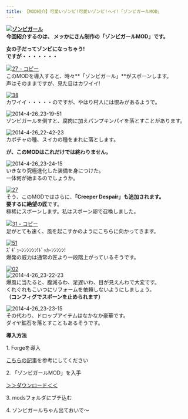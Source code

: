 ```yaml
---
title: 【MOD紹介】可愛いゾンビ!可愛いゾンビ!ヘイ!「ゾンビガールMOD」
---
```


**[![ゾンビガール](https://cdn-ak.f.st-hatena.com/images/fotolife/s/sasigume/20210208/20210208155843.png)](#b/f/bf5c7822.png "ゾンビガール")  
今回紹介するのは、 メッかにさん制作の「ゾンビガールMOD」です。**

**女の子だってゾンビになっちゃう! 　　  
ですが・・・・・・・** 

[![27 - コピー](https://cdn-ak.f.st-hatena.com/images/fotolife/s/sasigume/20210208/20210208164801.png)](#e/5/e5f6c01a.png "27 - コピー")  
このMODを導入すると、時々**「ゾンビガール」**がスポーンします。  
声はそのままですが、見た目はカワイイ!

[![38](https://cdn-ak.f.st-hatena.com/images/fotolife/s/sasigume/20210208/20210208163121.png)](#e/1/e1ed92f5.png "38")  
カワイイ・・・・・のですが、やはり村人には恨みがあるようで。

![2014-4-26_23-19-51](https://cdn-ak.f.st-hatena.com/images/fotolife/s/sasigume/20210208/20210208133650.jpg)  
ゾンビガールを倒すと、腐肉に加えパンプキンパイを落とすことがあります。

![2014-4-26_22-42-23](https://cdn-ak.f.st-hatena.com/images/fotolife/s/sasigume/20210208/20210208125711.jpg)  
カボチャの種、スイカの種をまれに落とします。

**が、このMODはこれだけでは終わりません。**

![2014-4-26_23-24-15](https://cdn-ak.f.st-hatena.com/images/fotolife/s/sasigume/20210208/20210208125528.jpg)  
いきなり究極進化した装備を身につけた。  
一体何が始まるのでしょうか。

[![27](https://cdn-ak.f.st-hatena.com/images/fotolife/s/sasigume/20210208/20210208162937.png)](#d/f/df94146f.png "27")  
そう、このMODではさらに、**「Creeper Despair」**も追加されます。  
要するに**絶望の匠**です。  
極稀にスポーンします。私はスポーン卵で召喚しました。

[![31 - コピー](https://cdn-ak.f.st-hatena.com/images/fotolife/s/sasigume/20210208/20210208130530.png)](#1/3/13d96325.png "31 - コピー")  
足がとても速く、風を起こすかのようにこちらに向かってきます。

[![51](https://cdn-ak.f.st-hatena.com/images/fotolife/s/sasigume/20210208/20210208135825.png)](#4/e/4e0f7380.png "51")  
ｽﾞｷﾞｭｰﾝﾝﾝﾝﾝﾝ!ﾄﾞｯｶｰﾝﾝﾝﾝﾝ!  
爆発の威力は通常の匠より一段階上がっているそうです。

[![02](https://cdn-ak.f.st-hatena.com/images/fotolife/s/sasigume/20210208/20210208154617.png)](#b/2/b2cc5b5a.png "02")  
![2014-4-26_23-22-23](https://cdn-ak.f.st-hatena.com/images/fotolife/s/sasigume/20210208/20210208160941.jpg)  
爆風に当たると、腹減るわ、足遅いわ、目が見えんわで大変です。  
くれぐれもこいつにリフォームを依頼しないようにしましょう。  
**（コンフィグでスポーンを止められます）**

![2014-4-26_23-23-15](https://cdn-ak.f.st-hatena.com/images/fotolife/s/sasigume/20210208/20210208130711.jpg)  
その代わり、ドロップアイテムはなかなか豪華です。  
ダイヤ鉱石を落とすこともあるそうです。

**導入方法**

1\. Forgeを導入

[こちらの記事](/new-way-to-install-mod/)を参考にしてください

2\. 「ゾンビガールMOD」を入手

[＞＞ダウンロード＜＜](http://forum.minecraftuser.jp/viewtopic.php?f=13&t=19786&p=171968#p171968)

3\. modsフォルダにブチ込む

4\. ゾンビガールちゃん出ておいで～
